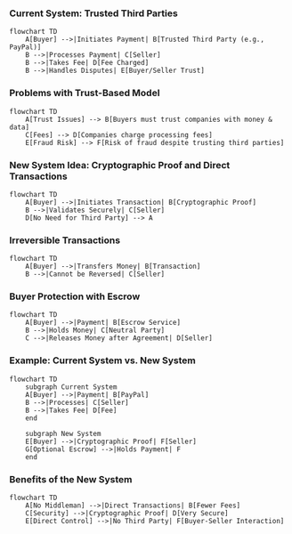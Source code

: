 ### Current System: Trusted Third Parties

```mermaid
flowchart TD
    A[Buyer] -->|Initiates Payment| B[Trusted Third Party (e.g., PayPal)]
    B -->|Processes Payment| C[Seller]
    B -->|Takes Fee| D[Fee Charged]
    B -->|Handles Disputes| E[Buyer/Seller Trust]
```

### Problems with Trust-Based Model

```mermaid
flowchart TD
    A[Trust Issues] --> B[Buyers must trust companies with money & data]
    C[Fees] --> D[Companies charge processing fees]
    E[Fraud Risk] --> F[Risk of fraud despite trusting third parties]
```

### New System Idea: Cryptographic Proof and Direct Transactions

```mermaid
flowchart TD
    A[Buyer] -->|Initiates Transaction| B[Cryptographic Proof]
    B -->|Validates Securely| C[Seller]
    D[No Need for Third Party] --> A
```

### Irreversible Transactions

```mermaid
flowchart TD
    A[Buyer] -->|Transfers Money| B[Transaction]
    B -->|Cannot be Reversed| C[Seller]
```

### Buyer Protection with Escrow

```mermaid
flowchart TD
    A[Buyer] -->|Payment| B[Escrow Service]
    B -->|Holds Money| C[Neutral Party]
    C -->|Releases Money after Agreement| D[Seller]
```

### Example: Current System vs. New System

```mermaid
flowchart TD
    subgraph Current System
    A[Buyer] -->|Payment| B[PayPal]
    B -->|Processes| C[Seller]
    B -->|Takes Fee| D[Fee]
    end
    
    subgraph New System
    E[Buyer] -->|Cryptographic Proof| F[Seller]
    G[Optional Escrow] -->|Holds Payment| F
    end
```

### Benefits of the New System

```mermaid
flowchart TD
    A[No Middleman] -->|Direct Transactions| B[Fewer Fees]
    C[Security] -->|Cryptographic Proof| D[Very Secure]
    E[Direct Control] -->|No Third Party| F[Buyer-Seller Interaction]
```